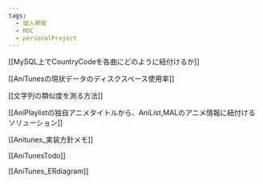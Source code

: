 ```yaml
---
tags:
  - 個人開発
  - MOC
  - personalProject
---
```

[[MySQL上でCountryCodeを各曲にどのように紐付けるか]]

[[AniTunesの現状データのディスクスペース使用率]]

[[文字列の類似度を測る方法]]

[[AniPlaylistの独自アニメタイトルから、AniList,MALのアニメ情報に紐付けるソリューション]]

[[Anitunes_実装方針メモ]]

[[AniTunesTodo]]

[[AniTunes_ERdiagram]]
